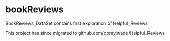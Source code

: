 # bookReviews
BookReviews_DataSet contains first exploration of Helpful_Reviews

This project has since migrated to github.com/coreyjwade/Helpful_Reviews
